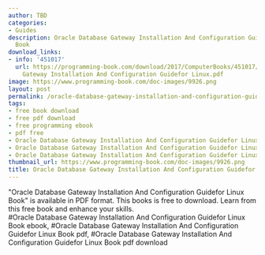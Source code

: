 ```yaml
---
author: TBD
categories:
- Guides
description: Oracle Database Gateway Installation And Configuration Guidefor Linux
  Book
download_links:
- info: '451017'
  url: https://programming-book.com/download/2017/ComputerBooks/451017/Oracle Database
    Gateway Installation And Configuration Guidefor Linux.pdf
image: https://www.programming-book.com/doc-images/9926.png
layout: post
permalink: /oracle-database-gateway-installation-and-configuration-guidefor-linux-book.html
tags:
- free book download
- free pdf download
- free programming ebook
- pdf free
- Oracle Database Gateway Installation And Configuration Guidefor Linux Book ebook
- Oracle Database Gateway Installation And Configuration Guidefor Linux Book pdf
- Oracle Database Gateway Installation And Configuration Guidefor Linux Book pdf download
thumbnail_url: https://www.programming-book.com/doc-images/9926.png
title: Oracle Database Gateway Installation And Configuration Guidefor Linux Book
---
```


 
<div class="item-desc text-justify">
  "Oracle Database Gateway Installation And Configuration Guidefor Linux Book" is available in PDF format. This books is free to download. Learn from this free book and enhance your skills.
  <br>
  #Oracle Database Gateway Installation And Configuration Guidefor Linux Book ebook, #Oracle Database Gateway Installation And Configuration Guidefor Linux Book pdf, #Oracle Database Gateway Installation And Configuration Guidefor Linux Book pdf download
</div>